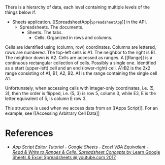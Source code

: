 There is a hierarchy of data, each level containing multiple levels of the things below if.
- Sheets application. [[SpreadsheetApp|`SpreadsheetApp`]] in the API.
	- Spreadsheets. The documents.
		- Sheets. The tabs.
			- Cells. Organized in rows and columns.

Cells are identified using (column, row) coordinates.
Columns are lettered, rows are numbered.
The top-left cells is A1.
The neighbor to the right is B1.
The neighbor down is A2.
Cells are accessed as ranges.
A [[Range]] is a continuous rectangular collection of cells.
Possibly a single one.
Identified as a start (upper-left) cell and an end (lower-right) cell.
A1:B2 is the 2x2 range consisting of A1, B1, A2, B2.
A1 is the range containing the single cell A1.

Unfortunately, when accessing cells with integer-only coordinates, 
i.e. (5, 3),
then the order is flipped,
i.e. (5, 3) is row 5, column 3,
while E3, E is the letter equivalent of 5, is column E row 3.

This structure is used when we access data from an [[Apps Script]].
For an example, see [[Accessing Arbitrary Cell Data]]

# References

- [_App Script Editor Tutorial - Google Sheets - Excel VBA Equivalent - Read & Write to Ranges & Cells_, _Spreadsheet Concepts_ by Learn Google Sheets & Excel Spreadsheets @ youtube.com 2017](https://youtu.be/aPJ-2U45BpA?list=PLv9Pf9aNgemv62NNC5bXLR0CzeaIj5bcw&t=241)
